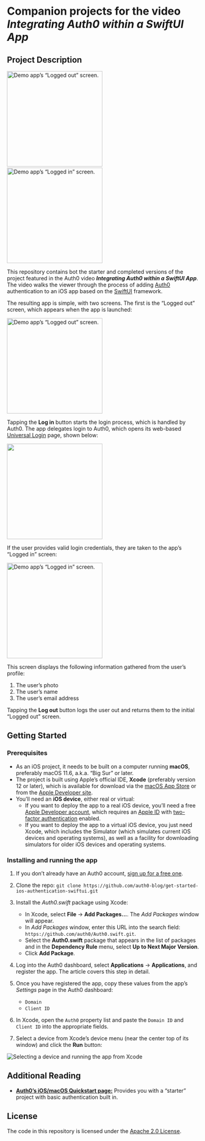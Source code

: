 # Companion projects for the video _Integrating Auth0 within a SwiftUI App_

## Project Description

<img src="https://images.ctfassets.net/23aumh6u8s0i/2vCUITSZoWh5vx9rvaT23o/7f5a6ba12dd7948f2a93374a485e2abe/starter_app_1.png" alt="Demo app’s “Logged out” screen." width="250" />&nbsp;&nbsp;&nbsp;<img src="https://images.ctfassets.net/23aumh6u8s0i/EYzWjMRx1fIiX9rU4Jd99/0a85c0549351669da425b614b6e82a8f/updated_logged_in_screen.png" alt="Demo app’s “Logged in” screen." width="250" />

This repository contains bot the starter and completed versions of the project featured in the Auth0 video **_Integrating Auth0 within a SwiftUI App_**. The video walks the viewer through the process of adding [Auth0](https://auth0.com/) authentication to an iOS app based on the [SwiftUI](https://developer.apple.com/xcode/swiftui/) framework.

The resulting app is simple, with two screens. The first is the “Logged out” screen, which appears when the app is launched:

<img src="https://images.ctfassets.net/23aumh6u8s0i/2vCUITSZoWh5vx9rvaT23o/7f5a6ba12dd7948f2a93374a485e2abe/starter_app_1.png" alt="Demo app’s “Logged out” screen." width="250" />

Tapping the **Log in** button starts the login process, which is handled by Auth0. The app delegates login to Auth0, which opens its web-based [Universal Login](https://auth0.com/docs/authenticate/login/auth0-universal-login) page, shown below:

<img src="https://images.ctfassets.net/23aumh6u8s0i/6viU0brK9Sf7kefqWhCpcL/3c0ada420ad13f7cf3a952a433412f76/swiftui_app_acreen_2.png" width="250" />

If the user provides valid login credentials, they are taken to the app’s “Logged in” screen:

<img src="https://images.ctfassets.net/23aumh6u8s0i/EYzWjMRx1fIiX9rU4Jd99/0a85c0549351669da425b614b6e82a8f/updated_logged_in_screen.png" alt="Demo app’s “Logged in” screen." width="250" />

This screen displays the following information gathered from the user’s profile:

1. The user’s photo
2. The user’s name
3. The user’s email address

Tapping the **Log out** button logs the user out and returns them to the initial “Logged out” screen.


## Getting Started

### Prerequisites

* As an iOS project, it needs to be built on a computer running **macOS**, preferably macOS 11.6, a.k.a. “Big Sur” or later.
* The project is built using Apple’s official IDE, **Xcode** (preferably version 12 or later), which is available for download via the [macOS App Store](https://apps.apple.com/) or from the [Apple Developer site](https://developer.apple.com/xcode/).
* You’ll need an **iOS device**, either real or virtual:
	* If you want to deploy the app to a real iOS device, you’ll need a free [Apple Developer account](https://developer.apple.com/programs/), which requires an [Apple ID](https://support.apple.com/apple-id) with [two-factor authentication](https://support.apple.com/en-us/HT204915) enabled.
	* If you want to deploy the app to a virtual iOS device, you just need Xcode, which includes the Simulator (which simulates current iOS devices and operating systems), as well as a facility for downloading simulators for older iOS devices and operating systems.


### Installing and running the app

1. If you don’t already have an Auth0 account, <a href="https://auth0.com/signup" 
  data-amp-replace="CLIENT_ID" 
  data-amp-addparams="anonId=CLIENT_ID(cid-scope-cookie-fallback-name)">
  sign up for a free one</a>.
2. Clone the repo: `git clone https://github.com/auth0-blog/get-started-ios-authentication-swiftui.git`
3. Install the *Auth0.swift* package using Xcode:

	- In Xcode, select **File** → **Add Packages...**. The *Add Packages* window will appear.
	- In *Add Packages* window, enter this URL into the search field: `https://github.com/auth0/Auth0.swift.git`.
	- Select the **Auth0.swift** package that appears in the list of packages and in the **Dependency Rule** menu, select **Up to Next Major Version**.
	- Click **Add Package**.

4. Log into the Auth0 dashboard, select **Applications** → **Applications**, and register the app. The article covers this step in detail.
5. Once you have registered the app, copy these values from the app’s *Settings* page in the Auth0 dashboard:

	- `Domain`
	- `Client ID`

6. In Xcode, open the `Auth0` property list and paste the `Domain ID` and `Client ID` into the appropriate fields.
7. Select a device from Xcode’s device menu (near the center top of its window) and click the **Run** button:

![Selecting a device and running the app from Xcode](https://images.ctfassets.net/23aumh6u8s0i/3QMFg81WXJkPZeMrfxVBf2/4d2de0bdc14f5859094783f9f71a62e3/run_the_app.png)


## Additional Reading

* [**Auth0’s iOS/macOS Quickstart page:**](https://auth0.com/docs/quickstart/native/ios-swift) Provides you with a “starter” project with basic authentication built in.


## License

The code in this repository is licensed under the [Apache 2.0 License](https://www.apache.org/licenses/LICENSE-2.0).
